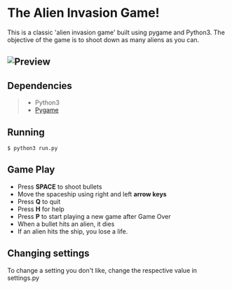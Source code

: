 The Alien Invasion Game!
===================

This is a classic 'alien invasion game' built using pygame and Python3. The objective of the game is to shoot down as many aliens as you can. 

![Preview](http://oi64.tinypic.com/28aj347.jpg)
----------


Dependencies
-------------
> - Python3
> - [Pygame](http://www.pygame.org/wiki/CompileUbuntu)

Running
-------------
    $ python3 run.py

Game Play
-------------

 - Press **SPACE** to shoot bullets
 - Move the spaceship using right and left **arrow keys**
 - Press **Q** to quit
 - Press **H** for help
 - Press **P** to start playing a new game after Game Over
 - When a bullet hits an alien, it dies
 - If an alien hits the ship, you lose a life.

Changing settings
------------- 
To change a setting you don't like, change the respective value in settings.py

